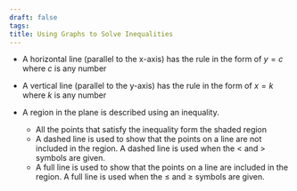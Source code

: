 ```yaml
---
draft: false
tags:
title: Using Graphs to Solve Inequalities
---
```



- A horizontal line (parallel to the x-axis) has the rule in the form of $y=c$ where $c$ is any number

- A vertical line (parallel to the y-axis) has the rule in the form of $x=k$ where $k$ is any number

- A region in the plane is described using an inequality.
 	- All the points that satisfy the inequality form the shaded region
 	- A dashed line is used to show that the points on a line are not included in the region. A dashed line is used when the < and > symbols are given.
 	- A full line is used to show that the points on a line are included in the region. A full line is used when the $\leq$ and $\geq$ symbols are given.
